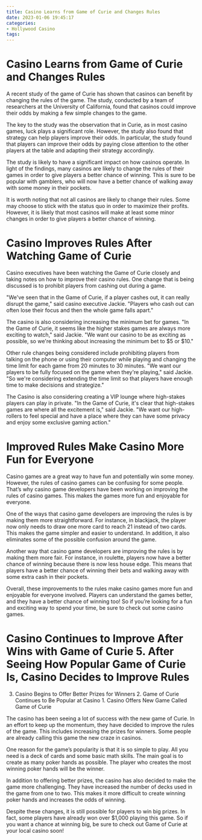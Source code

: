 ```yaml
---
title: Casino Learns from Game of Curie and Changes Rules
date: 2023-01-06 19:45:17
categories:
- Hollywood Casino
tags:
---
```



#  Casino Learns from Game of Curie and Changes Rules

A recent study of the game of Curie has shown that casinos can benefit by changing the rules of the game. The study, conducted by a team of researchers at the University of California, found that casinos could improve their odds by making a few simple changes to the game.

The key to the study was the observation that in Curie, as in most casino games, luck plays a significant role. However, the study also found that strategy can help players improve their odds. In particular, the study found that players can improve their odds by paying close attention to the other players at the table and adapting their strategy accordingly.

The study is likely to have a significant impact on how casinos operate. In light of the findings, many casinos are likely to change the rules of their games in order to give players a better chance of winning. This is sure to be popular with gamblers, who will now have a better chance of walking away with some money in their pockets.

It is worth noting that not all casinos are likely to change their rules. Some may choose to stick with the status quo in order to maximize their profits. However, it is likely that most casinos will make at least some minor changes in order to give players a better chance of winning.

#  Casino Improves Rules After Watching Game of Curie

Casino executives have been watching the Game of Curie closely and taking notes on how to improve their casino rules. One change that is being discussed is to prohibit players from cashing out during a game.

"We've seen that in the Game of Curie, if a player cashes out, it can really disrupt the game," said casino executive Jackie. "Players who cash out can often lose their focus and then the whole game falls apart."

The casino is also considering increasing the minimum bet for games. "In the Game of Curie, it seems like the higher stakes games are always more exciting to watch," said Jackie. "We want our casino to be as exciting as possible, so we're thinking about increasing the minimum bet to $5 or $10."

Other rule changes being considered include prohibiting players from talking on the phone or using their computer while playing and changing the time limit for each game from 20 minutes to 30 minutes. "We want our players to be fully focused on the game when they're playing," said Jackie. "So we're considering extending the time limit so that players have enough time to make decisions and strategize."

The Casino is also considering creating a VIP lounge where high-stakes players can play in private. "In the Game of Curie, it's clear that high-stakes games are where all the excitement is," said Jackie. "We want our high-rollers to feel special and have a place where they can have some privacy and enjoy some exclusive gaming action."

#  Improved Rules Make Casino More Fun for Everyone

Casino games are a great way to have fun and potentially win some money. However, the rules of casino games can be confusing for some people. That’s why casino game developers have been working on improving the rules of casino games. This makes the games more fun and enjoyable for everyone.

One of the ways that casino game developers are improving the rules is by making them more straightforward. For instance, in blackjack, the player now only needs to draw one more card to reach 21 instead of two cards. This makes the game simpler and easier to understand. In addition, it also eliminates some of the possible confusion around the game.

Another way that casino game developers are improving the rules is by making them more fair. For instance, in roulette, players now have a better chance of winning because there is now less house edge. This means that players have a better chance of winning their bets and walking away with some extra cash in their pockets.

Overall, these improvements to the rules make casino games more fun and enjoyable for everyone involved. Players can understand the games better, and they have a better chance of winning too! So if you’re looking for a fun and exciting way to spend your time, be sure to check out some casino games.

#  Casino Continues to Improve After Wins with Game of Curie  5. After Seeing How Popular Game of Curie Is, Casino Decides to Improve Rules

3. Casino Begins to Offer Better Prizes for Winners 2. Game of Curie Continues to Be Popular at Casino 1. Casino Offers New Game Called Game of Curie

The casino has been seeing a lot of success with the new game of Curie. In an effort to keep up the momentum, they have decided to improve the rules of the game. This includes increasing the prizes for winners. Some people are already calling this game the new craze in casinos.

One reason for the game’s popularity is that it is so simple to play. All you need is a deck of cards and some basic math skills. The main goal is to create as many poker hands as possible. The player who creates the most winning poker hands will be the winner.

In addition to offering better prizes, the casino has also decided to make the game more challenging. They have increased the number of decks used in the game from one to two. This makes it more difficult to create winning poker hands and increases the odds of winning.

Despite these changes, it is still possible for players to win big prizes. In fact, some players have already won over $1,000 playing this game. So if you want a chance at winning big, be sure to check out Game of Curie at your local casino soon!